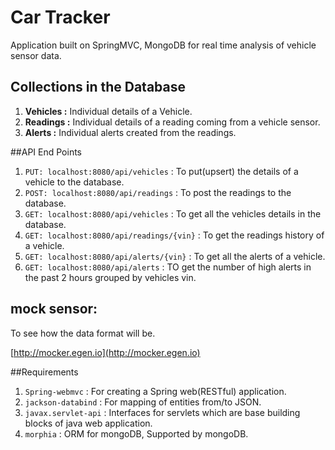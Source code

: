 # Car Tracker
Application built on SpringMVC, MongoDB for real time analysis of vehicle sensor data.

## Collections in the Database
1. **Vehicles :** Individual  details of a Vehicle.
2. **Readings :** Individual details of a reading coming from a vehicle sensor.
3. **Alerts :** Individual alerts created from the readings.

##API End Points
1. `PUT: localhost:8080/api/vehicles`  : To put(upsert) the details of a vehicle to the database.
2. `POST: localhost:8080/api/readings` : To post the readings to the database.
3. `GET: localhost:8080/api/vehicles`  : To get all the vehicles details in the database.
4. `GET: localhost:8080/api/readings/{vin}` : To get the readings history of a vehicle.
5. `GET: localhost:8080/api/alerts/{vin}` : To get all the alerts of a vehicle.
6. _<TO-DO>_ `GET: localhost:8080/api/alerts` : TO get the number of high alerts in the past 2 hours grouped by vehicles vin.



## mock sensor:
To see how the data format will be.


[http://mocker.egen.io](http://mocker.egen.io)

##Requirements

1. `Spring-webmvc` : For creating a Spring web(RESTful) application.
2. `jackson-databind` : For mapping of entities from/to JSON. 
3. `javax.servlet-api` : Interfaces for servlets which are base building blocks of java web application.
4. `morphia` : ORM for mongoDB, Supported by mongoDB.

